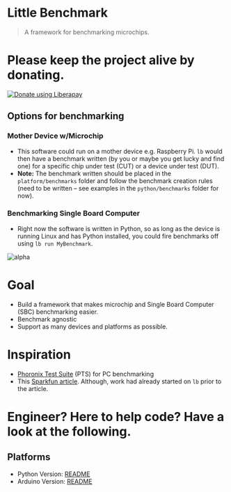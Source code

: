 # Little Benchmark
> A framework for benchmarking microchips.

# Please keep the project alive by donating.
<a href="https://liberapay.com/robksawyer/donate"><img alt="Donate using Liberapay" src="https://liberapay.com/assets/widgets/donate.svg"></a>

## Options for benchmarking

### Mother Device w/Microchip
- This software could run on a mother device e.g. Raspberry Pi. `lb` would then have a benchmark written (by you or maybe you get lucky and find one) for a specific chip under test (CUT) or a device under test (DUT).
- **Note:** The benchmark written should be placed in the `platform/benchmarks` folder and follow the benchmark creation rules (need to be written – see examples in the `python/benchmarks` folder for now).

### Benchmarking Single Board Computer
- Right now the software is written in Python, so as long as the device is running Linux and has Python installed, you could fire benchmarks off using `lb run MyBenchmark`.

![alpha](https://s10.postimg.org/r7o2cguq1/lb_image.png)

# Goal

- Build a framework that makes microchip and Single Board Computer (SBC) benchmarking easier.
- Benchmark agnostic
- Support as many devices and platforms as possible.

# Inspiration
- [Phoronix Test Suite](http://www.phoronix-test-suite.com/) (PTS) for PC benchmarking
- This [Sparkfun article](https://learn.sparkfun.com/tutorials/single-board-computer-benchmarks). Although, work had already started on `lb` prior to the article.

# Engineer? Here to help code? Have a look at the following.

## Platforms
- Python Version: [README](python/README.md)
- Arduino Version: [README](arduino/README.md)
